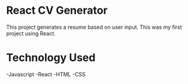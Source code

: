 # React CV Generator
This project generates a resume based on user input. This was my first project using React.
# Technology Used
-Javascript
-React
-HTML
-CSS
